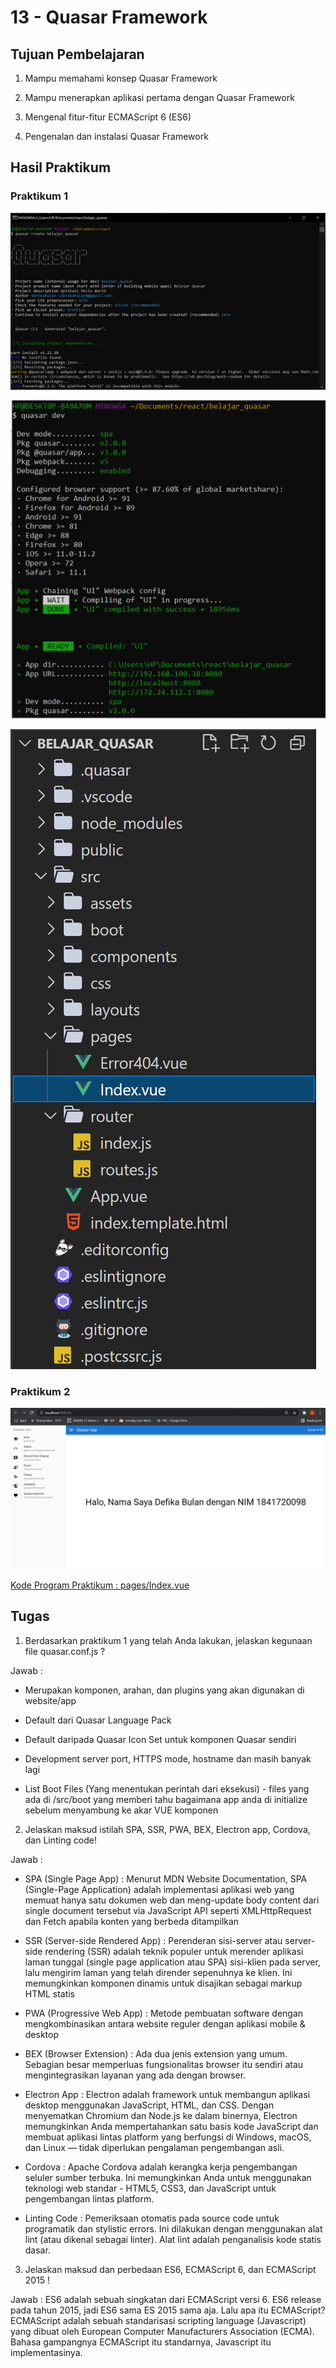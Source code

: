 # 13 - Quasar Framework

## Tujuan Pembelajaran

1. Mampu memahami konsep Quasar Framework

2. Mampu menerapkan aplikasi pertama dengan Quasar Framework

3. Mengenal fitur-fitur ECMAScript 6 (ES6)

4. Pengenalan dan instalasi Quasar Framework

## Hasil Praktikum

### Praktikum 1

![Hasil Run Praktikum](img/hasil1.PNG)

![Hasil Run Praktikum](img/hasil3.PNG)

![Hasil Run Praktikum](img/hasil2.PNG)

### Praktikum 2

![Hasil Run Praktikum](img/hasil4.PNG)

[Kode Program Praktikum : pages/Index.vue](../../src/13_Pengenalan_Quasar_Framework/pages/Index.vue)

## Tugas

1. Berdasarkan praktikum 1 yang telah Anda lakukan, jelaskan kegunaan file quasar.conf.js ?

Jawab :

- Merupakan komponen, arahan, dan plugins yang akan digunakan di website/app

- Default dari Quasar Language Pack

- Default daripada Quasar Icon Set untuk komponen Quasar sendiri

- Development server port, HTTPS mode, hostname dan masih banyak lagi

- List Boot Files (Yang menentukan perintah dari eksekusi) - files yang ada di /src/boot yang memberi tahu bagaimana app anda di initialize sebelum menyambung ke akar VUE komponen

2. Jelaskan maksud istilah SPA, SSR, PWA, BEX, Electron app, Cordova, dan Linting code!

Jawab :

- SPA (Single Page App) : Menurut MDN Website Documentation, SPA (Single-Page Application) adalah implementasi aplikasi web yang memuat hanya satu dokumen web dan meng-update body content dari single document tersebut via JavaScript API seperti XMLHttpRequest dan Fetch apabila konten yang berbeda ditampilkan

- SSR (Server-side Rendered App) : Perenderan sisi-server atau server-side rendering (SSR) adalah teknik populer untuk merender aplikasi laman tunggal (single page application atau SPA) sisi-klien pada server, lalu mengirim laman yang telah dirender sepenuhnya ke klien. Ini memungkinkan komponen dinamis untuk disajikan sebagai markup HTML statis

- PWA (Progressive Web App) : Metode pembuatan software dengan mengkombinasikan antara website reguler dengan aplikasi mobile & desktop

- BEX (Browser Extension) : Ada dua jenis extension yang umum. Sebagian besar memperluas fungsionalitas browser itu sendiri atau mengintegrasikan layanan yang ada dengan browser.

- Electron App : Electron adalah framework untuk membangun aplikasi desktop menggunakan JavaScript, HTML, dan CSS. Dengan menyematkan Chromium dan Node.js ke dalam binernya, Electron memungkinkan Anda mempertahankan satu basis kode JavaScript dan membuat aplikasi lintas platform yang berfungsi di Windows, macOS, dan Linux — tidak diperlukan pengalaman pengembangan asli.

- Cordova : Apache Cordova adalah kerangka kerja pengembangan seluler sumber terbuka. Ini memungkinkan Anda untuk menggunakan teknologi web standar - HTML5, CSS3, dan JavaScript untuk pengembangan lintas platform.

- Linting Code : Pemeriksaan otomatis pada source code untuk programatik dan stylistic errors. Ini dilakukan dengan menggunakan alat lint (atau dikenal sebagai linter). Alat lint adalah penganalisis kode statis dasar.

3. Jelaskan maksud dan perbedaan ES6, ECMAScript 6, dan ECMAScript 2015 !

Jawab : ES6 adalah sebuah singkatan dari ECMAScript versi 6. ES6 release pada tahun 2015, jadi ES6 sama ES 2015 sama aja. Lalu apa itu ECMAScript? ECMAScript adalah sebuah standarisasi scripting language (Javascript) yang dibuat oleh European Computer Manufacturers Association (ECMA). Bahasa gampangnya ECMAScript itu standarnya, Javascript itu implementasinya.
